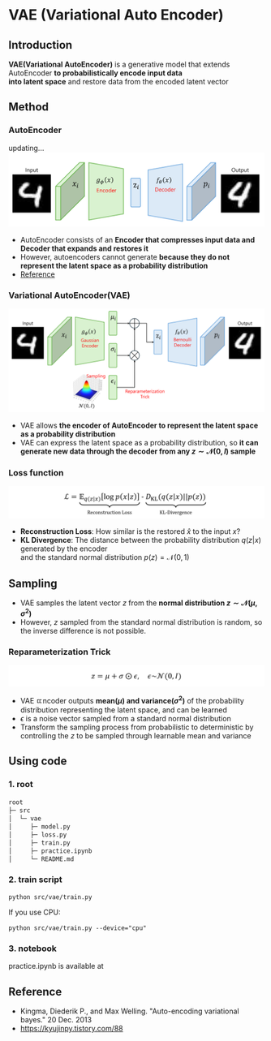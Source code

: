 # VAE (Variational Auto Encoder)
## Introduction
**VAE(Variational AutoEncoder)** is a generative model that extends AutoEncoder **to probabilistically encode input data</br>
into latent space** and restore data from the encoded latent vector

## Method
### AutoEncoder
updating...
![ae](/assets/VAE/ae.png)

- AutoEncoder consists of an **Encoder that compresses input data and Decoder that expands and restores it**
- However, autoencoders cannot generate **because they do not represent the latent space as a probability distribution**
- [Reference](https://medium.com/data-science/difference-between-autoencoder-ae-and-variational-autoencoder-vae-ed7be1c038f2)

### Variational AutoEncoder(VAE)
![vae](/assets/VAE/vae.png)

- VAE allows **the encoder of AutoEncoder to represent the latent space as a probability distribution**
- VAE can express the latent space as a probability distribution, so **it can generate new data
through the decoder from any $z\sim \mathcal{N}(0,I)$ sample**

### Loss function
![loss](/assets/VAE/loss.png)

- **Reconstruction Loss**: How similar is the restored $\hat{x}$ to the input $x$?
- **KL Divergence**: The distance between the probability distribution $q(z|x)$ generated by the encoder</br>
and the standard normal distribution $p(z)=\mathcal{N}(0,1)$

## Sampling
- VAE samples the latent vector $z$ from the **normal distribution $z\sim \mathcal{N}(\mu, \sigma^2)$**
- However, $z$ sampled from the standard normal distribution is random, so the inverse difference is not possible.

### Reparameterization Trick
![reparameterization](/assets/VAE/reparameterization.png)
- VAE ㄸncoder outputs **mean($\mu$) and variance($\sigma^2$)** of the probability distribution representing the latent space, and can be learned
- $\epsilon$ is a noise vector sampled from a standard normal distribution
- Transform the sampling process from probabilistic to deterministic by controlling the $z$ to be sampled through learnable mean and variance

## Using code
### 1. root
```
root
├─ src
│  └─ vae
│     ├─ model.py
│     ├─ loss.py
│     ├─ train.py
│     ├─ practice.ipynb
│     └─ README.md
```

### 2. train script 
```
python src/vae/train.py 
```
If you use CPU:
```
python src/vae/train.py --device="cpu"
```

### 3. notebook
practice.ipynb is available at [](https://drive.google.com/file/d/1BoCJsT4aGrri1XrraKge_7_hZ8JpXUpS/view?usp=sharing)


## Reference
- Kingma, Diederik P., and Max Welling. "Auto-encoding variational bayes." 20 Dec. 2013
- https://kyujinpy.tistory.com/88

